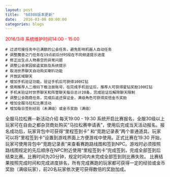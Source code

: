 ```yaml
---
layout: post
title:  "60308版本更新"
date:   2016-03-08 00:00:00
categories: blogs
---
```



<div class="post-content">
<p>
	<font color="red">2016/3/8 系统维护时间14:00 - 15:00</font>

	# 过滤可接任务中已满额的公会任务，避免影响机器人自动任务
	# 调整魔兽之门任务在19点前后分时段在不同频道提示进度
	# 修正出生点人物悬空的异常问题
	# 调整公会家园偷盗奖励及系统提示
	# 取消世界聊天自动购买喇叭功能
	# 开放区域聊天
	# 增加手机验证功能，验证手机后可获得100红钻
	# 使用推荐人二维码下载注册账号，在完成手机验证后，推荐人可获得星钻奖励100红钻
	# 手机未验证时世界聊天和阵营聊天每日总计20条，完成验证后解除聊天限制
	# 调整公会跑商任务，完成后返还保证金，满级角色可获得双倍金币奖励
	# 增加全服马拉松比赛活动
	# 增加每日签到经验（未满级）或金币奖励（满级）
</p>
<!--more-->
<p>
	全服马拉松赛--新活动介绍
	每天19:00 - 19:30 系统开启比赛报名，全服30级以上玩家可在自由之都杂货商处购买“马拉松赛申请表”，使用后完成当天活动报名。报名成功后，玩家背包中可获得“里程签到卡” 和“竞跑记录表”两个普通道具。玩家可以将“里程签到卡”设置到游戏界面上方便游戏中使用。正式比赛在19:30 开始，玩家可使用背包中“竞跑记录表”来查看赛跑路线图和签到NPC。游戏时必须按照路线图规定的先后顺序在NPC附近使用“里程签到卡”完成签到，完成全部签到后结束比赛。比赛时间为20分钟，规定时间内未完成全部签到则比赛失败。
	比赛结果按照完成时间和完成进度排名，所有完成赛跑的玩家都可获得一定的经验或金币奖励（满级玩家），前20名玩家依次更可获得数倍的奖励加成。
	
</p>

</div>
